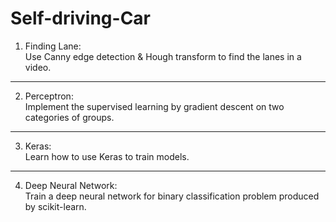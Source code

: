 # Self-driving-Car
1. Finding Lane: <br />
Use Canny edge detection & Hough transform to find the lanes in a video.

------------------------
2. Perceptron: <br />
Implement the supervised learning by gradient descent on two categories of groups.

------------------------
3. Keras: <br />
Learn how to use Keras to train models.

------------------------
4. Deep Neural Network: <br />
Train a deep neural network for binary classification problem produced by scikit-learn.

